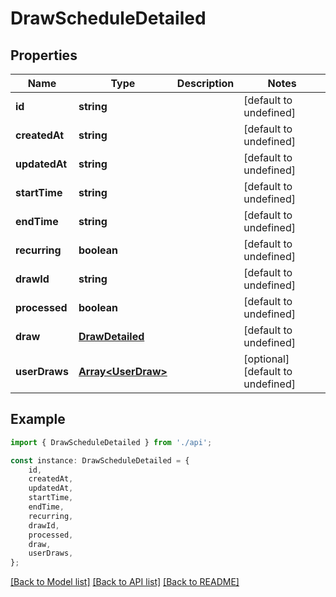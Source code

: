 # DrawScheduleDetailed


## Properties

Name | Type | Description | Notes
------------ | ------------- | ------------- | -------------
**id** | **string** |  | [default to undefined]
**createdAt** | **string** |  | [default to undefined]
**updatedAt** | **string** |  | [default to undefined]
**startTime** | **string** |  | [default to undefined]
**endTime** | **string** |  | [default to undefined]
**recurring** | **boolean** |  | [default to undefined]
**drawId** | **string** |  | [default to undefined]
**processed** | **boolean** |  | [default to undefined]
**draw** | [**DrawDetailed**](DrawDetailed.md) |  | [default to undefined]
**userDraws** | [**Array&lt;UserDraw&gt;**](UserDraw.md) |  | [optional] [default to undefined]

## Example

```typescript
import { DrawScheduleDetailed } from './api';

const instance: DrawScheduleDetailed = {
    id,
    createdAt,
    updatedAt,
    startTime,
    endTime,
    recurring,
    drawId,
    processed,
    draw,
    userDraws,
};
```

[[Back to Model list]](../README.md#documentation-for-models) [[Back to API list]](../README.md#documentation-for-api-endpoints) [[Back to README]](../README.md)
